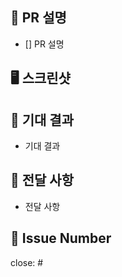 ## 💬 PR 설명

- [] PR 설명

## 🖥️ 스크린샷

## 💫 기대 결과

- 기대 결과

## 📌 전달 사항

- 전달 사항

## 🥳 Issue Number

close: #
